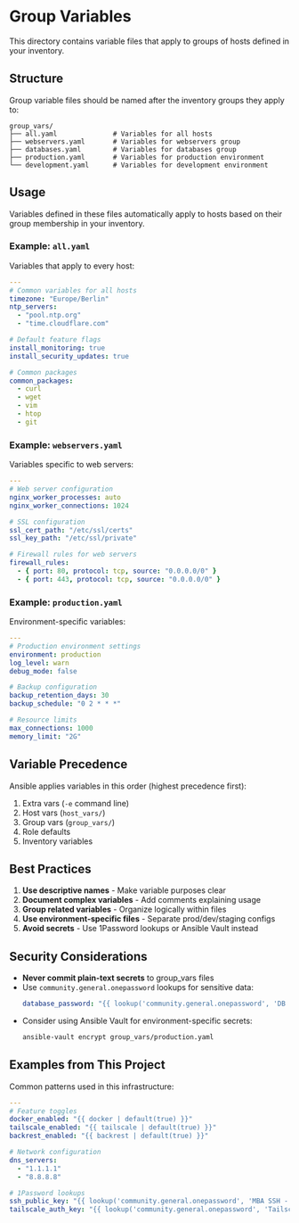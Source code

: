 # Group Variables

This directory contains variable files that apply to groups of hosts defined in your inventory.

## Structure

Group variable files should be named after the inventory groups they apply to:

```
group_vars/
├── all.yaml              # Variables for all hosts
├── webservers.yaml       # Variables for webservers group
├── databases.yaml        # Variables for databases group
├── production.yaml       # Variables for production environment
└── development.yaml      # Variables for development environment
```

## Usage

Variables defined in these files automatically apply to hosts based on their group membership in your inventory.

### Example: `all.yaml`
Variables that apply to every host:

```yaml
---
# Common variables for all hosts
timezone: "Europe/Berlin"
ntp_servers:
  - "pool.ntp.org"
  - "time.cloudflare.com"

# Default feature flags
install_monitoring: true
install_security_updates: true

# Common packages
common_packages:
  - curl
  - wget
  - vim
  - htop
  - git
```

### Example: `webservers.yaml`
Variables specific to web servers:

```yaml
---
# Web server configuration
nginx_worker_processes: auto
nginx_worker_connections: 1024

# SSL configuration
ssl_cert_path: "/etc/ssl/certs"
ssl_key_path: "/etc/ssl/private"

# Firewall rules for web servers
firewall_rules:
  - { port: 80, protocol: tcp, source: "0.0.0.0/0" }
  - { port: 443, protocol: tcp, source: "0.0.0.0/0" }
```

### Example: `production.yaml`
Environment-specific variables:

```yaml
---
# Production environment settings
environment: production
log_level: warn
debug_mode: false

# Backup configuration
backup_retention_days: 30
backup_schedule: "0 2 * * *"

# Resource limits
max_connections: 1000
memory_limit: "2G"
```

## Variable Precedence

Ansible applies variables in this order (highest precedence first):

1. Extra vars (`-e` command line)
2. Host vars (`host_vars/`)
3. Group vars (`group_vars/`)
4. Role defaults
5. Inventory variables

## Best Practices

1. **Use descriptive names** - Make variable purposes clear
2. **Document complex variables** - Add comments explaining usage
3. **Group related variables** - Organize logically within files
4. **Use environment-specific files** - Separate prod/dev/staging configs
5. **Avoid secrets** - Use 1Password lookups or Ansible Vault instead

## Security Considerations

- **Never commit plain-text secrets** to group_vars files
- Use `community.general.onepassword` lookups for sensitive data:
  ```yaml
  database_password: "{{ lookup('community.general.onepassword', 'DB Password', field='password', vault='CI') }}"
  ```
- Consider using Ansible Vault for environment-specific secrets:
  ```bash
  ansible-vault encrypt group_vars/production.yaml
  ```

## Examples from This Project

Common patterns used in this infrastructure:

```yaml
---
# Feature toggles
docker_enabled: "{{ docker | default(true) }}"
tailscale_enabled: "{{ tailscale | default(true) }}"
backrest_enabled: "{{ backrest | default(true) }}"

# Network configuration
dns_servers:
  - "1.1.1.1"
  - "8.8.8.8"

# 1Password lookups
ssh_public_key: "{{ lookup('community.general.onepassword', 'MBA SSH - Public Key', field='public_key', vault='CI') }}"
tailscale_auth_key: "{{ lookup('community.general.onepassword', 'Tailscale Auth Key', field='key', vault='CI') }}"
```
